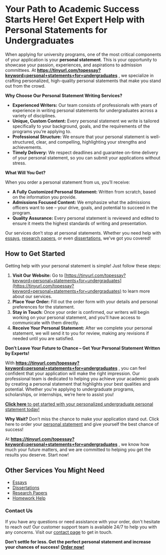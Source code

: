 # Your Path to Academic Success Starts Here! Get Expert Help with Personal Statements for Undergraduates

When applying for university programs, one of the most critical components of your application is your **personal statement**. This is your opportunity to showcase your passion, experiences, and aspirations to admission committees. At **https://tinyurl.com/topessay?keyword=personal+statements+for+undergraduates** , we specialize in crafting personalized, high-quality personal statements that make you stand out from the crowd.

**Why Choose Our Personal Statement Writing Services?**

- **Experienced Writers:** Our team consists of professionals with years of experience in writing personal statements for undergraduates across a variety of disciplines.
- **Unique, Custom Content:** Every personal statement we write is tailored specifically to your background, goals, and the requirements of the programs you’re applying to.
- **Professional Structure:** We ensure that your personal statement is well-structured, clear, and compelling, highlighting your strengths and achievements.
- **Timely Delivery:** We respect deadlines and guarantee on-time delivery of your personal statement, so you can submit your applications without stress.

**What Will You Get?**

When you order a personal statement from us, you’ll receive:

- **A Fully Customized Personal Statement:** Written from scratch, based on the information you provide.
- **Admissions Focused Content:** We emphasize what the admissions officers want to see – your drive, goals, and potential to succeed in the program.
- **Quality Assurance:** Every personal statement is reviewed and edited to ensure it meets the highest standards of writing and presentation.

Our services don’t stop at personal statements. Whether you need help with [essays](https://tinyurl.com/topessay?keyword=personal+statements+for+undergraduates), [research papers](https://tinyurl.com/topessay?keyword=personal+statements+for+undergraduates), or even [dissertations](https://tinyurl.com/topessay?keyword=personal+statements+for+undergraduates), we’ve got you covered!

## How to Get Started

Getting help with your personal statement is simple! Just follow these steps:

1. **Visit Our Website:** Go to [https://tinyurl.com/topessay?keyword=personal+statements+for+undergraduates](https://tinyurl.com/topessay?keyword=personal+statements+for+undergraduates) to learn more about our services.
2. **Place Your Order:** Fill out the order form with your details and personal preferences for the statement.
3. **Stay in Touch:** Once your order is confirmed, our writers will begin working on your personal statement, and you’ll have access to communicate with them directly.
4. **Receive Your Personal Statement:** After we complete your personal statement, we will send it to you for review, making any revisions if needed until you are satisfied.

**Don’t Leave Your Future to Chance – Get Your Personal Statement Written by Experts!**

With **https://tinyurl.com/topessay?keyword=personal+statements+for+undergraduates** , you can feel confident that your application will make the right impression. Our professional team is dedicated to helping you achieve your academic goals by creating a personal statement that highlights your best qualities and potential. Whether you're applying to undergraduate programs, scholarships, or internships, we’re here to assist you!

[**Click here** to get started with your personalized undergraduate personal statement today!](https://tinyurl.com/topessay?keyword=personal+statements+for+undergraduates)

**Why Wait?** Don’t miss the chance to make your application stand out. Click here to order your [personal statement](https://tinyurl.com/topessay?keyword=personal+statements+for+undergraduates) and give yourself the best chance of success!

At **https://tinyurl.com/topessay?keyword=personal+statements+for+undergraduates** , we know how much your future matters, and we are committed to helping you get the results you deserve. Start now!

## Other Services You Might Need

- [Essays](https://tinyurl.com/topessay?keyword=personal+statements+for+undergraduates)
- [Dissertations](https://tinyurl.com/topessay?keyword=personal+statements+for+undergraduates)
- [Research Papers](https://tinyurl.com/topessay?keyword=personal+statements+for+undergraduates)
- [Homework Help](https://tinyurl.com/topessay?keyword=personal+statements+for+undergraduates)

### Contact Us

If you have any questions or need assistance with your order, don't hesitate to reach out! Our customer support team is available 24/7 to help you with any concerns. Visit our [contact page](https://tinyurl.com/topessay?keyword=personal+statements+for+undergraduates) to get in touch.

**Don’t settle for less. Get the perfect personal statement and increase your chances of success!** [**Order now!**](https://tinyurl.com/topessay?keyword=personal+statements+for+undergraduates)
